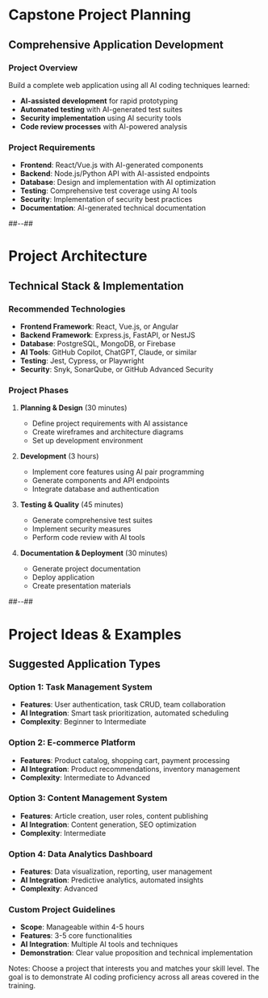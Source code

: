 <!-- .slide -->

# Capstone Project Planning

## **Comprehensive Application Development**

### **Project Overview**
Build a complete web application using all AI coding techniques learned:
- **AI-assisted development** for rapid prototyping
- **Automated testing** with AI-generated test suites
- **Security implementation** using AI security tools
- **Code review processes** with AI-powered analysis

### **Project Requirements**
- **Frontend**: React/Vue.js with AI-generated components
- **Backend**: Node.js/Python API with AI-assisted endpoints
- **Database**: Design and implementation with AI optimization
- **Testing**: Comprehensive test coverage using AI tools
- **Security**: Implementation of security best practices
- **Documentation**: AI-generated technical documentation

##--##

<!-- .slide -->

# Project Architecture

## **Technical Stack & Implementation**

### **Recommended Technologies**
- **Frontend Framework**: React, Vue.js, or Angular
- **Backend Framework**: Express.js, FastAPI, or NestJS
- **Database**: PostgreSQL, MongoDB, or Firebase
- **AI Tools**: GitHub Copilot, ChatGPT, Claude, or similar
- **Testing**: Jest, Cypress, or Playwright
- **Security**: Snyk, SonarQube, or GitHub Advanced Security

### **Project Phases**
1. **Planning & Design** (30 minutes)
   - Define project requirements with AI assistance
   - Create wireframes and architecture diagrams
   - Set up development environment

2. **Development** (3 hours)
   - Implement core features using AI pair programming
   - Generate components and API endpoints
   - Integrate database and authentication

3. **Testing & Quality** (45 minutes)
   - Generate comprehensive test suites
   - Implement security measures
   - Perform code review with AI tools

4. **Documentation & Deployment** (30 minutes)
   - Generate project documentation
   - Deploy application
   - Create presentation materials

##--##

<!-- .slide -->

# Project Ideas & Examples

## **Suggested Application Types**

### **Option 1: Task Management System**
- **Features**: User authentication, task CRUD, team collaboration
- **AI Integration**: Smart task prioritization, automated scheduling
- **Complexity**: Beginner to Intermediate

### **Option 2: E-commerce Platform**
- **Features**: Product catalog, shopping cart, payment processing
- **AI Integration**: Product recommendations, inventory management
- **Complexity**: Intermediate to Advanced

### **Option 3: Content Management System**
- **Features**: Article creation, user roles, content publishing
- **AI Integration**: Content generation, SEO optimization
- **Complexity**: Intermediate

### **Option 4: Data Analytics Dashboard**
- **Features**: Data visualization, reporting, user management
- **AI Integration**: Predictive analytics, automated insights
- **Complexity**: Advanced

### **Custom Project Guidelines**
- **Scope**: Manageable within 4-5 hours
- **Features**: 3-5 core functionalities
- **AI Integration**: Multiple AI tools and techniques
- **Demonstration**: Clear value proposition and technical implementation

Notes:
Choose a project that interests you and matches your skill level. The goal is to demonstrate AI coding proficiency across all areas covered in the training.

